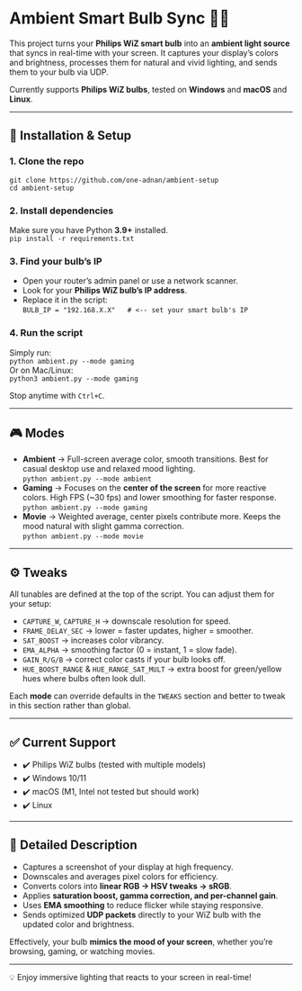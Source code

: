 # Ambient Smart Bulb Sync 🎨💡

This project turns your **Philips WiZ smart bulb** into an **ambient light source** that syncs in real-time with your screen. It captures your display’s colors and brightness, processes them for natural and vivid lighting, and sends them to your bulb via UDP.  

Currently supports **Philips WiZ bulbs**, tested on **Windows** and **macOS** and **Linux**.

---

## 🚀 Installation & Setup

### 1. Clone the repo
`git clone https://github.com/one-adnan/ambient-setup`  
`cd ambient-setup`

### 2. Install dependencies
Make sure you have Python **3.9+** installed.  
`pip install -r requirements.txt`

### 3. Find your bulb’s IP
- Open your router’s admin panel or use a network scanner.  
- Look for your **Philips WiZ bulb’s IP address**.  
- Replace it in the script:  
`BULB_IP = "192.168.X.X"   # <-- set your smart bulb's IP`

### 4. Run the script

Simply run:  
`python ambient.py --mode gaming`  
Or on Mac/Linux:  
`python3 ambient.py --mode gaming`  

Stop anytime with `Ctrl+C`.

---

## 🎮 Modes

- **Ambient** → Full-screen average color, smooth transitions. Best for casual desktop use and relaxed mood lighting.  
`python ambient.py --mode ambient`  
- **Gaming** → Focuses on the **center of the screen** for more reactive colors. High FPS (~30 fps) and lower smoothing for faster response.  
`python ambient.py --mode gaming`  
- **Movie** → Weighted average, center pixels contribute more. Keeps the mood natural with slight gamma correction.  
`python ambient.py --mode movie`  

---

## ⚙️ Tweaks

All tunables are defined at the top of the script. You can adjust them for your setup:  

- `CAPTURE_W`, `CAPTURE_H` → downscale resolution for speed.  
- `FRAME_DELAY_SEC` → lower = faster updates, higher = smoother.  
- `SAT_BOOST` → increases color vibrancy.  
- `EMA_ALPHA` → smoothing factor (0 = instant, 1 = slow fade).  
- `GAIN_R/G/B` → correct color casts if your bulb looks off.  
- `HUE_BOOST_RANGE` & `HUE_RANGE_SAT_MULT` → extra boost for green/yellow hues where bulbs often look dull.  

Each **mode** can override defaults in the `TWEAKS` section and better to tweak in this section rather than global.

---

## ✅ Current Support

- ✔️ Philips WiZ bulbs (tested with multiple models)  
- ✔️ Windows 10/11  
- ✔️ macOS (M1, Intel not tested but should work)  
- ✔️ Linux  

---

## 📖 Detailed Description

- Captures a screenshot of your display at high frequency.  
- Downscales and averages pixel colors for efficiency.  
- Converts colors into **linear RGB → HSV tweaks → sRGB**.  
- Applies **saturation boost, gamma correction, and per-channel gain**.  
- Uses **EMA smoothing** to reduce flicker while staying responsive.  
- Sends optimized **UDP packets** directly to your WiZ bulb with the updated color and brightness.  

Effectively, your bulb **mimics the mood of your screen**, whether you’re browsing, gaming, or watching movies.

---

💡 Enjoy immersive lighting that reacts to your screen in real-time!

